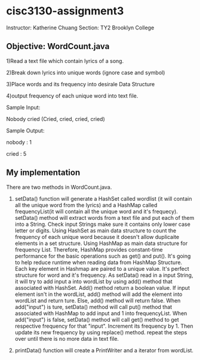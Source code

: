 # cisc3130-assignment3
Instructor: Katherine Chuang 
Section: TY2 
Brooklyn College

## Objective: WordCount.java
1)Read a text file which contain lyrics of a song.

2)Break down lyrics into unique words (ignore case and symbol)

3)Place words and its frequency into desirale Data Structure

4)output frequency of each unique word into text file.

Sample Input:

Nobody cried (Cried, cried, cried, cried)

Sample Output:

 nobody : 1
 
 cried : 5
 

## My implementation

There are two methods in WordCount.java.

1) setData() function will generate a HashSet called wordlist (it will contain all the unique word from the lyrics) and a HashMap called frequencyList(it will contain all the unique word and it's frequecy).  setData() method will extract words from a text file and put each of them into a String.  Check input Strings make sure it contains only lower case letter or digits.  Using HashSet as main data structure to count the frequency of each unique word because it doesn't allow duplicaite elements in a set structure.  Using HashMap as main data structure for frequency List.  Therefore, HashMap provides constant-time performance for the basic operations such as get() and put().  It's going to help reduce runtime when reading data from HashMap Structure.  Each key element in Hashmap are paired to a unique value.  It's perfect structure for word and it's frequency.  As setData() read in a input String, it will try to add input a into wordList by using add() method that associated with HashSet.  Add() method return a boolean value.  If input element isn't in the wordList, add() method will add the element into wordList and return ture.  Else, add() method will return false.  When add("input") is ture, setData() method will call put() method that associated with HashMap to add input and 1 into frequencyList.  When add("input") is false, setData() method will call get() method to get respective frequency for that "input".  Increment its frequency by 1.  Then update its new frequency by using replace() method.  repeat the steps over until there is no more data in text file.     

2) printData() function will create a PrintWriter and a iterator from wordList.  




